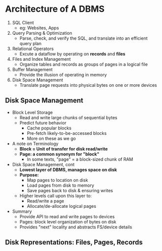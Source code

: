 # Architecture of A DBMS
1. SQL Client  
   - eg: Websites, Apps
2. Query Parsing & Optimization
   - Parse, check, and verify the SQL, and translate into an efficient query plan
3. Relational Operators
   - Excute a dataflow by operating on **records** and **files**
4. Files and Index Management  
   - Organize tables and records as groups of pages in a logical file
5. Buffer Management
   - Provide the illusion of operating in memory
6. Disk Space Management
   - Translate page requests into physical bytes on one or more devices
## Disk Space Management
- Block Level Storage
   - Read and write large chunks of sequential bytes
   - Predict future behavior
      - Cache popular blocks
      - Pre-fetch likely-to-be-accessed blocks
      - More on these as we go
- A note on Terminology
   - **Block = Unit of transfer for disk read/write**  
   - **Page: a common synonym for "block"**
      - In some texts, "page" = a block-sized chunk of RAM
- Disk Space Management, cont
   - **Lowest layer of DBMS, manages space on disk**
   - **Purpose:**
      - Map pages to location on disk
      - Load pages from disk to memory
      - Save pages back to disk & ensuring writes
   - Higher levels call upon this layer to:
      - Read/write a page
      - Allocate/de-allocate logical pages
- Summary
   - Provide API to read and write pages to devices
   - Pages: block level organization of bytes on disk
   - Provides "next" locality and abstracts FS/device details

## Disk Representations: Files, Pages, Records

   
